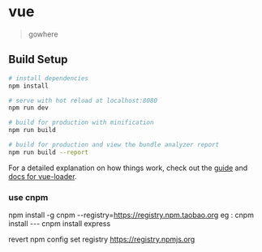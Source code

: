 # vue

> gowhere

## Build Setup

``` bash
# install dependencies
npm install

# serve with hot reload at localhost:8080
npm run dev

# build for production with minification
npm run build

# build for production and view the bundle analyzer report
npm run build --report
```

For a detailed explanation on how things work, check out the [guide](http://vuejs-templates.github.io/webpack/) and [docs for vue-loader](http://vuejs.github.io/vue-loader).

### use cnpm
npm install -g cnpm --registry=https://registry.npm.taobao.org
eg : cnpm install --- cnpm install express

revert
npm config set registry https://registry.npmjs.org

